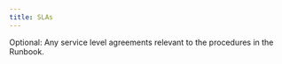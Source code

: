 ```yaml
---
title: SLAs
---
```


Optional: Any service level agreements relevant to the procedures in the Runbook.